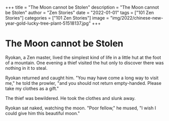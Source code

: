 +++
title = "The Moon cannot be Stolen"
description = "The Moon cannot be Stolen"
author = "Zen Stories"
date = "2022-01-01"
tags = ["101 Zen Stories"]
categories = ["101 Zen Stories"]
image =  "img/2022/chinese-new-year-gold-lucky-tree-plant-51518137.jpg"
+++

# The Moon cannot be Stolen

Ryokan, a Zen master, lived the simplest kind of life in a little hut at the foot of a mountain. One evening a thief visited the hut only to discover there was nothing in it to steal.

Ryokan returned and caught him. "You may have come a long way to visit me," he told the prowler, "and you should not return empty-handed. Please take my clothes as a gift."

The thief was bewildered. He took the clothes and slunk away.

Ryokan sat naked, watching the moon. "Poor fellow," he mused, "I wish I could give him this beautiful moon."
